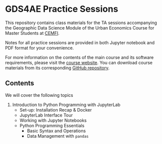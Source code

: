 # GDS4AE Practice Sessions

This repository contains class materials for the TA sessions accompanying the Geographic Data Science Module of the Urban Economics Course for Master Students at [CEMFI](https://www.cemfi.es/index.asp).

Notes for all practice sessions are provided in both Jupyter notebook and PDF format for your convenience. 

For more information on the contents of the main course and its software requirements, please visit the [course website](https://darribas.org/gds4ae/content/pages/home.html). You can download course materials from its corresponding [GitHub repository](https://github.com/darribas/gds4ae).

## Contents
We will cover the following topics

1. Introduction to Python Programming with JupyterLab
    - Set-up: Installation Recap & Docker
    - JupyterLab Interface Tour
    - Working with Jupyter Notebooks
    - Python Programming Essentials
        - Basic Syntax and Operations
        - Data Management with `pandas`